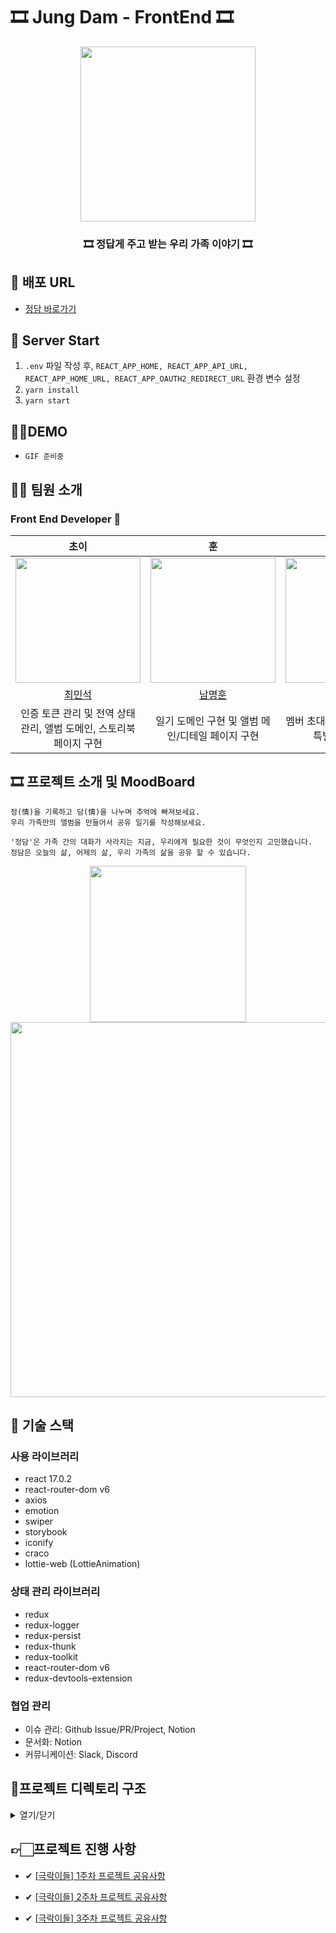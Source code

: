 
# 🎞 Jung Dam  - FrontEnd 🎞

<div align="center">   
    <img src="https://user-images.githubusercontent.com/60251579/146893113-3e627c4a-f80e-4d14-903e-845f20d45305.png" width="280px"/>
    <h3>🎞 정답게 주고 받는 우리 가족 이야기 🎞</h3>
</div>

## 📌 배포 URL
- [정담 바로가기](https://www.jungdam.tk)

## 🚆 Server Start
1. `.env` 파일 작성 후, `REACT_APP_HOME, REACT_APP_API_URL, REACT_APP_HOME_URL, REACT_APP_OAUTH2_REDIRECT_URL` 환경 변수 설정 
2. `yarn install`
3. `yarn start`

## 👩‍💻DEMO
- `GIF 준비중`

## 🧑‍💻 팀원 소개

### Front End Developer 🙋

|                                     초이                                      |                                      훈                                       |                                     빙글                                      |
| :---------------------------------------------------------------------------: | :---------------------------------------------------------------------------: | :---------------------------------------------------------------------------: |
| <img src="https://avatars.githubusercontent.com/u/60251579?v=4" width="200"/> | <img src="https://avatars.githubusercontent.com/u/57757719?v=4" width="200"/> | <img src="https://avatars.githubusercontent.com/u/71081893?v=4" width="200"/> |
|                      [최민석](https://github.com/minsgy)                      |                  [남명훈](https://github.com/MyeonghoonNam)                   |                      [이소진](https://github.com/krungy)                      |
|                     인증 토큰 관리 및 전역 상태 관리, 앨범 도메인, 스토리북 페이지 구현                   |       일기 도메인 구현 및 앨범 메인/디테일 페이지 구현  |         멤버 초대/관리 도메인 구현 및 특별한 순간  구현                |


## 🎞 프로젝트 소개 및 MoodBoard

```
정(情)을 기록하고 담(情)을 나누며 추억에 빠져보세요.
우리 가족만의 앨범을 만들어서 공유 일기를 작성해보세요.

'정담'은 가족 간의 대화가 사라지는 지금, 우리에게 필요한 것이 무엇인지 고민했습니다.
정담은 오늘의 삶, 어제의 삶, 우리 가족의 삶을 공유 할 수 있습니다.
```
<div align='center'>
    <span>
    <img src="https://user-images.githubusercontent.com/60251579/145420445-7d479daa-6412-46ac-9b00-bdd852ec0318.gif" width="250"/>
    </span>
    <span>
    <img src="https://user-images.githubusercontent.com/60251579/146899319-2c840945-35c5-4b63-95d3-259e81381435.png" width="600"/>
    </span>
</div>


## 🔨 기술 스택

### 사용 라이브러리

- react 17.0.2
- react-router-dom v6
- axios
- emotion
- swiper
- storybook
- iconify
- craco
- lottie-web (LottieAnimation)

### 상태 관리 라이브러리
- redux
- redux-logger
- redux-persist
- redux-thunk
- redux-toolkit
- react-router-dom v6
- redux-devtools-extension

### 협업 관리
- 이슈 관리: Github Issue/PR/Project, Notion
- 문서화: Notion
- 커뮤니케이션: Slack, Discord

## 📁프로젝트 디렉토리 구조


<details markdown="1">
<summary>열기/닫기</summary>


```
src
 ┣ assets
 ┃ ┣ Image
 ┃ ┃ ┣ Family.svg
 ┃ ┃ ┣ Logo.svg
 ┃ ┃ ┣ defaultUser.png
 ┃ ┃ ┣ google.png
 ┃ ┃ ┣ kakao.png
 ┃ ┃ ┗ naver.png
 ┃ ┣ colors
 ┃ ┃ ┗ index.jsx
 ┃ ┣ fonts
 ┃ ┃ ┗ index.jsx
 ┃ ┣ lottie
 ┃ ┃ ┣ 404.json
 ┃ ┃ ┣ family.json
 ┃ ┃ ┣ laugh.json
 ┃ ┃ ┣ loading.json
 ┃ ┃ ┗ notepad.json
 ┃ ┗ .DS_Store
 ┣ common
 ┃ ┣ api
 ┃ ┃ ┣ albumApi.jsx
 ┃ ┃ ┣ api.jsx
 ┃ ┃ ┣ commonApi.jsx
 ┃ ┃ ┣ deleteAlbum.jsx
 ┃ ┃ ┣ deleteDiaryComment.jsx
 ┃ ┃ ┣ getAlbumInfo.jsx
 ┃ ┃ ┣ getAlbumMainDiaries.jsx
 ┃ ┃ ┣ getDiaryComments.jsx
 ┃ ┃ ┣ getDiaryContents.jsx
 ┃ ┃ ┣ getExistenceDiaryDate.jsx
 ┃ ┃ ┣ getMemberList.jsx
 ┃ ┃ ┣ getSpecialMoment.jsx
 ┃ ┃ ┣ inviteUser.jsx
 ┃ ┃ ┣ memberApi.jsx
 ┃ ┃ ┣ postDiaryComment.jsx
 ┃ ┃ ┣ postDiaryCreate.jsx
 ┃ ┃ ┣ postImageUpload.jsx
 ┃ ┃ ┣ putAlbumInfo.jsx
 ┃ ┃ ┣ putBookmark.jsx
 ┃ ┃ ┣ readme.md
 ┃ ┃ ┣ searchUser.jsx
 ┃ ┃ ┗ storyBookApi.jsx
 ┃ ┗ utils
 ┃ ┃ ┣ ScrollToTop.jsx
 ┃ ┃ ┣ constants.jsx
 ┃ ┃ ┣ getBase64ToFile.jsx
 ┃ ┃ ┣ readme.md
 ┃ ┃ ┗ replaceTildeWithDate.jsx
 ┣ components
 ┃ ┣ base
 ┃ ┃ ┣ Avatar
 ┃ ┃ ┃ ┗ index.jsx
 ┃ ┃ ┣ Button
 ┃ ┃ ┃ ┗ index.jsx
 ┃ ┃ ┣ Divider
 ┃ ┃ ┃ ┗ index.jsx
 ┃ ┃ ┣ Icon
 ┃ ┃ ┃ ┗ index.jsx
 ┃ ┃ ┣ Image
 ┃ ┃ ┃ ┗ index.jsx
 ┃ ┃ ┣ Input
 ┃ ┃ ┃ ┗ index.jsx
 ┃ ┃ ┣ LoadingModal
 ┃ ┃ ┃ ┗ index.jsx
 ┃ ┃ ┣ Lottie
 ┃ ┃ ┃ ┗ index.jsx
 ┃ ┃ ┣ Modal
 ┃ ┃ ┃ ┗ index.jsx
 ┃ ┃ ┣ ProgressBar
 ┃ ┃ ┃ ┗ index.jsx
 ┃ ┃ ┣ Skeleton
 ┃ ┃ ┃ ┣ Base.jsx
 ┃ ┃ ┃ ┣ Box.jsx
 ┃ ┃ ┃ ┣ Circle.jsx
 ┃ ┃ ┃ ┣ Line.jsx
 ┃ ┃ ┃ ┗ index.jsx
 ┃ ┃ ┣ Spinner
 ┃ ┃ ┃ ┗ index.jsx
 ┃ ┃ ┣ Textarea
 ┃ ┃ ┃ ┗ index.jsx
 ┃ ┃ ┣ Upload
 ┃ ┃ ┃ ┗ index.jsx
 ┃ ┃ ┗ index.jsx
 ┃ ┣ domain
 ┃ ┃ ┣ AlbumInviteList
 ┃ ┃ ┃ ┣ AlbumInviteCard.jsx
 ┃ ┃ ┃ ┗ index.jsx
 ┃ ┃ ┣ AlbumMainHeader
 ┃ ┃ ┃ ┗ index.jsx
 ┃ ┃ ┣ AlbumMainTimeline
 ┃ ┃ ┃ ┗ index.jsx
 ┃ ┃ ┣ AlbumSwiper
 ┃ ┃ ┃ ┗ index.jsx
 ┃ ┃ ┣ DiaryComment
 ┃ ┃ ┃ ┗ index.jsx
 ┃ ┃ ┣ DiaryCommentInputForm
 ┃ ┃ ┃ ┗ index.jsx
 ┃ ┃ ┣ DiaryContent
 ┃ ┃ ┃ ┗ index.jsx
 ┃ ┃ ┣ DiaryCreateStepOne
 ┃ ┃ ┃ ┗ index.jsx
 ┃ ┃ ┣ DiaryCreateStepThree
 ┃ ┃ ┃ ┗ index.jsx
 ┃ ┃ ┣ DiaryCreateStepTwo
 ┃ ┃ ┃ ┗ index.jsx
 ┃ ┃ ┣ DiaryHeaderInfo
 ┃ ┃ ┃ ┗ index.jsx
 ┃ ┃ ┣ DiaryImages
 ┃ ┃ ┃ ┗ index.jsx
 ┃ ┃ ┣ Header
 ┃ ┃ ┃ ┗ index.jsx
 ┃ ┃ ┣ LandingSwiper
 ┃ ┃ ┃ ┗ index.jsx
 ┃ ┃ ┣ Navigation
 ┃ ┃ ┃ ┗ index.jsx
 ┃ ┃ ┣ Profile
 ┃ ┃ ┃ ┗ index.jsx
 ┃ ┃ ┣ ProfileList
 ┃ ┃ ┃ ┣ ProfileItem.jsx
 ┃ ┃ ┃ ┗ index.jsx
 ┃ ┃ ┣ StoryBookDiaryList
 ┃ ┃ ┃ ┗ index.jsx
 ┃ ┃ ┣ UserCard
 ┃ ┃ ┃ ┗ index.jsx
 ┃ ┃ ┗ index.jsx
 ┃ ┗ .DS_Store
 ┣ hooks
 ┃ ┣ index.jsx
 ┃ ┣ useAlbumValidation.jsx
 ┃ ┣ useAuth.jsx
 ┃ ┣ useClickAway.jsx
 ┃ ┣ useForm.jsx
 ┃ ┗ usePromise.jsx
 ┣ pages
 ┃ ┣ AlbumCreatePage
 ┃ ┃ ┣ AlbumCreateStep1.jsx
 ┃ ┃ ┣ AlbumCreateStep2.jsx
 ┃ ┃ ┣ AlbumCreateStep3.jsx
 ┃ ┃ ┗ index.jsx
 ┃ ┣ AlbumListPage
 ┃ ┃ ┗ index.jsx
 ┃ ┣ AlbumMainPage
 ┃ ┃ ┗ index.jsx
 ┃ ┣ AlbumSettingsEditPage
 ┃ ┃ ┗ index.jsx
 ┃ ┣ AlbumSettingsPage
 ┃ ┃ ┗ index.jsx
 ┃ ┣ DiaryCreatePage
 ┃ ┃ ┗ index.jsx
 ┃ ┣ DiaryPage
 ┃ ┃ ┗ index.jsx
 ┃ ┣ Error404Page
 ┃ ┃ ┗ index.jsx
 ┃ ┣ LandingPage
 ┃ ┃ ┗ index.jsx
 ┃ ┣ LoginPage
 ┃ ┃ ┗ index.jsx
 ┃ ┣ MemberInvitePage
 ┃ ┃ ┗ index.jsx
 ┃ ┣ MemberListPage
 ┃ ┃ ┗ index.jsx
 ┃ ┣ OAuthRedirect
 ┃ ┃ ┗ index.jsx
 ┃ ┣ ProfilePage
 ┃ ┃ ┗ index.jsx
 ┃ ┣ SpecialMomentPage
 ┃ ┃ ┗ index.jsx
 ┃ ┣ StoryBookDetailPage
 ┃ ┃ ┗ index.jsx
 ┃ ┣ StoryBookPage
 ┃ ┃ ┗ index.jsx
 ┃ ┗ index.jsx
 ┣ redux
 ┃ ┣ album
 ┃ ┃ ┗ index.jsx
 ┃ ┣ member
 ┃ ┃ ┗ index.jsx
 ┃ ┣ .DS_Store
 ┃ ┗ store.jsx
 ┣ router
 ┃ ┣ AlbumValidationRoute.jsx
 ┃ ┣ AuthRoute.jsx
 ┃ ┣ PreventedRoute.jsx
 ┃ ┣ Router.jsx
 ┃ ┣ index.jsx
 ┃ ┗ readme.md
 ┣ stories
 ┃ ┣ components
 ┃ ┃ ┣ Avatar.stories.jsx
 ┃ ┃ ┣ Button.stories.jsx
 ┃ ┃ ┣ Divider.stories.jsx
 ┃ ┃ ┣ Icon.stories.js
 ┃ ┃ ┣ Image.stories.jsx
 ┃ ┃ ┣ Input.stories.jsx
 ┃ ┃ ┣ Modal.stories.jsx
 ┃ ┃ ┣ ProgressBar.stories.jsx
 ┃ ┃ ┣ Skeleton.stories.jsx
 ┃ ┃ ┣ Spinner.stories.jsx
 ┃ ┃ ┣ Textarea.stories.jsx
 ┃ ┃ ┗ Upload.stories.jsx
 ┃ ┗ hooks
 ┣ styles
 ┃ ┣ DefaultContainer.jsx
 ┃ ┣ DefaultTemplate.jsx
 ┃ ┣ ResetStyle.jsx
 ┃ ┗ readme.md
 ┣ .DS_Store
 ┣ App.jsx
 ┣ index.jsx
 ┣ reportWebVitals.js
 ┗ setupTests.js
```

</details>

## 👉🏻프로젝트 진행 사항

- ✔ [[극락이들] 1주차 프로젝트 공유사항](https://www.notion.so/1-26887b0b74d749b388454b91a7e1c48c)

- ✔ [[극락이들] 2주차 프로젝트 공유사항](https://www.notion.so/2-83899a046b004f9aaef1c94d43f8fa77)

- ✔ [[극락이들] 3주차 프로젝트 공유사항](https://www.notion.so/3-16fb65f0756146b2adad3698d6771550)



